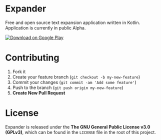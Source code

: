 # Expander
Free and open source text expansion application written in Kotlin. 
Application is currently in public Alpha.

[![Download on Google Play](http://i.imgur.com/rHhHvZw.png)](https://play.google.com/apps/testing/com.wanderfar.expander)



# Contributing

1. Fork it
2. Create your feature branch (`git checkout -b my-new-feature`)
3. Commit your changes (`git commit -am 'Add some feature'`)
4. Push to the branch (`git push origin my-new-feature`)
5. **Create New Pull Request**

# License

Expander is released under the **The GNU General Public License v3.0 (GPLv3)**, which can be found in the `LICENSE` file in the root of this project.
